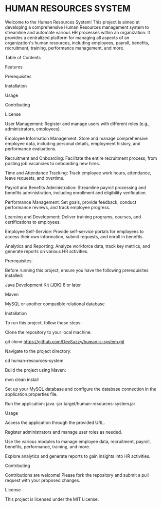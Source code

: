 

HUMAN RESOURCES SYSTEM
======================




Welcome to the Human Resources System! This project is aimed at developing a comprehensive Human Resources management system to streamline and automate various HR processes within an organization. It provides a centralized platform for managing all aspects of an organization's human resources, including employees, payroll, benefits, recruitment, training, performance management, and more.

Table of Contents

Features

Prerequisites

Installation

Usage

Contributing

License


User Management: Register and manage users with different roles (e.g., administrators, employees).

Employee Information Management: Store and manage comprehensive employee data, including personal details, employment history, and performance evaluations.

Recruitment and Onboarding: Facilitate the entire recruitment process, from posting job vacancies to onboarding new hires.

Time and Attendance Tracking: Track employee work hours, attendance, leave requests, and overtime.

Payroll and Benefits Administration: Streamline payroll processing and benefits administration, including enrollment and eligibility verification.

Performance Management: Set goals, provide feedback, conduct performance reviews, and track employee progress.

Learning and Development: Deliver training programs, courses, and certifications to employees.

Employee Self-Service: Provide self-service portals for employees to access their own information, submit requests, and enroll in benefits.

Analytics and Reporting: Analyze workforce data, track key metrics, and generate reports on various HR activities.

Prerequisites:

Before running this project, ensure you have the following prerequisites installed:

Java Development Kit (JDK) 8 or later


Maven

MySQL or another compatible relational database

Installation


To run this project, follow these steps:

Clone the repository to your local machine:


git clone https://github.com/DevSuzzy/human-s-system.git

Navigate to the project directory:


cd human-resources-system

Build the project using Maven:

mvn clean install

Set up your MySQL database and configure the database connection in the application.properties file.

Run the application:
java -jar target/human-resources-system.jar

Usage

Access the application through the provided URL.

Register administrators and manage user roles as needed.

Use the various modules to manage employee data, recruitment, payroll, benefits, performance, training, and more.

Explore analytics and generate reports to gain insights into HR activities.

Contributing

Contributions are welcome! Please fork the repository and submit a pull request with your proposed changes.

License


This project is licensed under the MIT License.